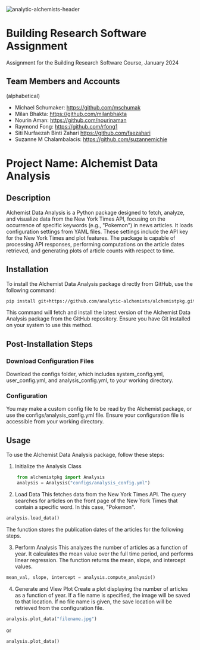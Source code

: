![analytic-alchemists-header](https://github.com/analytic-alchemists/alchemistpkg/assets/3884360/306b0521-2aa1-4cb4-b90b-58a7177fead1)
# Building Research Software Assignment
Assignment for the Building Research Software Course, January 2024

## Team Members and Accounts

(alphabetical)
- Michael Schumaker: https://github.com/mschumak
- Milan Bhakta: https://github.com/milanbhakta
- Nourin Aman: https://github.com/nourinaman
- Raymond Fong: https://github.com/rfong1
- Siti Nurfaezah Binti Zahari https://github.com/faezahari
- Suzanne M Chalambalacis: https://github.com/suzannemichie

# Project Name: Alchemist Data Analysis

## Description

Alchemist Data Analysis is a Python package designed to fetch, analyze, and visualize data from the New York Times API, focusing on the occurrence of specific keywords (e.g., "Pokemon") in news articles. It loads configuration settings from YAML files. These settings include the API key for the New York Times and plot features. The package is capable of processing API responses, performing computations on the article dates retrieved, and generating plots of article counts with respect to time.

## Installation

To install the Alchemist Data Analysis package directly from GitHub, use the following command:

```bash
pip install git+https://github.com/analytic-alchemists/alchemistpkg.git
```
This command will fetch and install the latest version of the Alchemist Data Analysis package from the GitHub repository. Ensure you have Git installed on your system to use this method.

## Post-Installation Steps

### Download Configuration Files

Download the configs folder, which includes system_config.yml, user_config.yml, and analysis_config.yml, to your working directory. 

### Configuration

You may make a custom config file to be read by the Alchemist package, or use the configs/analysis_config.yml file. Ensure your configuration file is accessible from your working directory.

## Usage
To use the Alchemist Data Analysis package, follow these steps:

1. Initialize the Analysis Class
```python
    from alchemistpkg import Analysis
    analysis = Analysis("configs/analysis_config.yml")   
```

2. Load Data
This fetches data from the New York Times API. The query searches for articles on the front page
of the New York Times that contain a specific word. In this case, "Pokemon".
```python
analysis.load_data()
```
The function stores the publication dates of the articles for the following steps.

3. Perform Analysis
This analyzes the number of articles as a function of year. It calculates the mean value over
the full time period, and performs linear regression.
The function returns the mean, slope, and intercept values.
```python
mean_val, slope, intercept = analysis.compute_analysis()
```

4. Generate and View Plot
Create a plot displaying the number of articles as a function of year.
If a file name is specified, the image will be saved to that location. If no file name
is given, the save location will be retrieved from the configuration file.
```python
analysis.plot_data("filename.jpg")
```
or
```python
analysis.plot_data()
```
